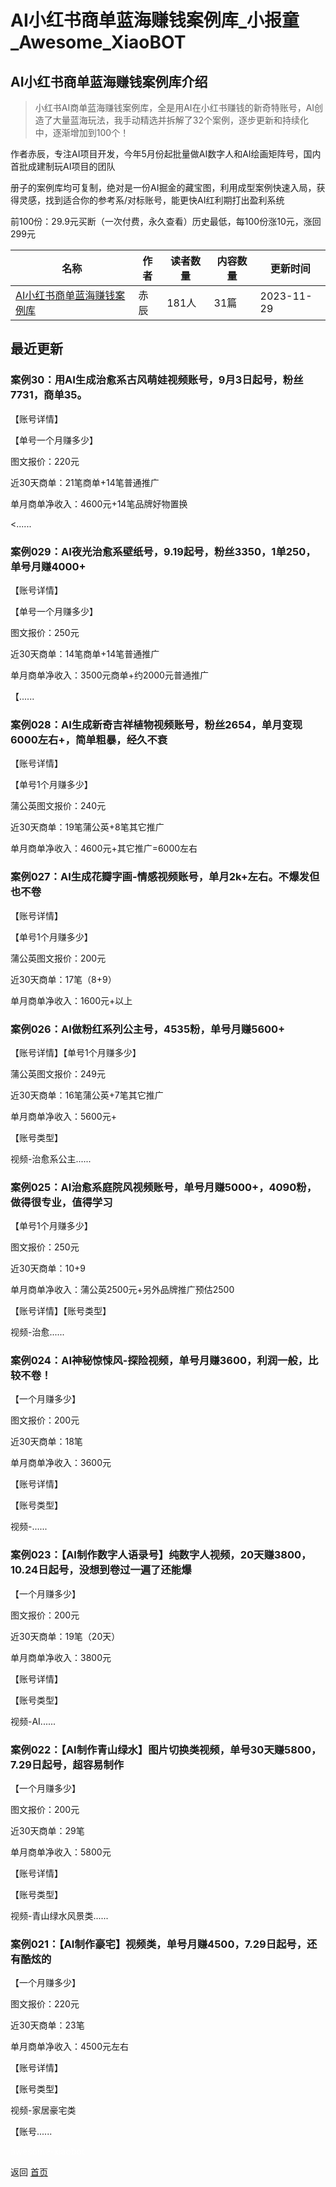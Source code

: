 # AI小红书商单蓝海赚钱案例库_小报童_Awesome_XiaoBOT

## AI小红书商单蓝海赚钱案例库介绍
> 小红书AI商单蓝海赚钱案例库，全是用AI在小红书赚钱的新奇特账号，AI创造了大量蓝海玩法，我手动精选并拆解了32个案例，逐步更新和持续化中，逐渐增加到100个！    
    
作者赤辰，专注AI项目开发，今年5月份起批量做AI数字人和AI绘画矩阵号，国内首批成建制玩AI项目的团队    
    
册子的案例库均可复制，绝对是一份AI掘金的藏宝图，利用成型案例快速入局，获得灵感，找到适合你的参考系/对标账号，能更快AI红利期打出盈利系统    
    
前100份：29.9元买断（一次付费，永久查看）历史最低，每100份涨10元，涨回299元  
  


|名称|作者|读者数量|内容数量|更新时间|
|---|---|---|---|---|
|[AI小红书商单蓝海赚钱案例库](https://xiaobot.net/p/chichen01?refer=0b133df9-27dc-423b-8101-639049001c13)|赤辰|181人|31篇|2023-11-29|

## 最近更新
### 案例30：用AI生成治愈系古风萌娃视频账号，9月3日起号，粉丝7731，商单35。

【账号详情】

【单号一个月赚多少】

图文报价：220元

近30天商单：21笔商单+14笔普通推广

单月商单净收入：4600元+14笔品牌好物置换

<......

### 案例029：AI夜光治愈系壁纸号，9.19起号，粉丝3350，1单250，单号月赚4000+

【账号详情】

【单号一个月赚多少】

图文报价：250元

近30天商单：14笔商单+14笔普通推广

单月商单净收入：3500元商单+约2000元普通推广

【......

### 案例028：AI生成新奇吉祥植物视频账号，粉丝2654，单月变现6000左右+，简单粗暴，经久不衰

【账号详情】

【单号1个月赚多少】

蒲公英图文报价：240元

近30天商单：19笔蒲公英+8笔其它推广

单月商单净收入：4600元+其它推广=6000左右

### 案例027：AI生成花瓣字画-情感视频账号，单月2k+左右。不爆发但也不卷

【账号详情】

【单号1个月赚多少】

蒲公英图文报价：200元

近30天商单：17笔（8+9）

单月商单净收入：1600元+以上

### 案例026：AI做粉红系列公主号，4535粉，单号月赚5600+

【账号详情】【单号1个月赚多少】

蒲公英图文报价：249元

近30天商单：16笔蒲公英+7笔其它推广

单月商单净收入：5600元+

【账号类型】

视频-治愈系公主......

### 案例025：AI治愈系庭院风视频账号，单号月赚5000+，4090粉，做得很专业，值得学习

【单号1个月赚多少】

图文报价：250元

近30天商单：10+9

单月商单净收入：蒲公英2500元+另外品牌推广预估2500

【账号详情】【账号类型】

视频-治愈......

### 案例024：AI神秘惊悚风-探险视频，单号月赚3600，利润一般，比较不卷！

【一个月赚多少】

图文报价：200元

近30天商单：18笔

单月商单净收入：3600元

【账号详情】

【账号类型】

视频-......

### 案例023：【AI制作数字人语录号】纯数字人视频，20天赚3800，10.24日起号，没想到卷过一遍了还能爆

【一个月赚多少】

图文报价：200元

近30天商单：19笔（20天）

单月商单净收入：3800元

【账号详情】

【账号类型】

视频-AI......

### 案例022：【AI制作青山绿水】图片切换类视频，单号30天赚5800，7.29日起号，超容易制作

【一个月赚多少】

图文报价：200元

近30天商单：29笔

单月商单净收入：5800元

【账号详情】

【账号类型】

视频-青山绿水风景类......

### 案例021：【AI制作豪宅】视频类，单号月赚4500，7.29日起号，还有酷炫的

【一个月赚多少】

图文报价：220元

近30天商单：23笔

单月商单净收入：4500元左右

【账号详情】

【账号类型】

视频-家居豪宅类

【账号......


<a href="https://github.com/Reno9527/awesome-xiaobot" style="color: white; text-decoration: none;">awesome-xiaobot</a>

返回 [首页](../README.md)
